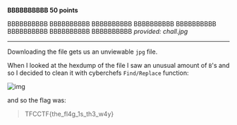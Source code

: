 **BBBBBBBBBB 50 points**

BBBBBBBBBB BBBBBBBBBB BBBBBBBBBB BBBBBBBBBB BBBBBBBBBB BBBBBBBBBB BBBBBBBBBB BBBBBBBBBB
*provided: chall.jpg*
___
Downloading the file gets us an unviewable `jpg` file.

When I looked at the hexdump of the file I saw an unusual amount of `B`'s and so I decided to clean it with cyberchefs `Find/Replace` function:

![img]()

and so the flag was:
> TFCCTF{the_fl4g_1s_th3_w4y}